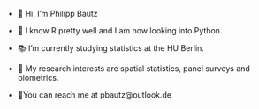 - <p>&#127805; Hi, I’m Philipp Bautz</p>
- 🌱 I know R pretty well and I am now looking into Python.
- <p>&#128218; I’m currently studying statistics at the HU Berlin.</p> 
- <p>&#128300; My research interests are spatial statistics, panel surveys and biometrics.</p>
- <p>&#128239;You can reach me at pbautz@outlook.de</p>

<!---
pbautz/pbautz is a ✨ special ✨ repository because its `README.md` (this file) appears on your GitHub profile.
You can click the Preview link to take a look at your changes.
--->
